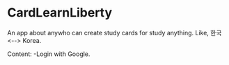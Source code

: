 # CardLearnLiberty
An app about anywho can create study cards for study anything. Like, 한국 <--> Korea.

Content:
-Login with Google.

